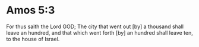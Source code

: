# Amos 5:3

For thus saith the Lord GOD; The city that went out [by] a thousand shall leave an hundred, and that which went forth [by] an hundred shall leave ten, to the house of Israel.